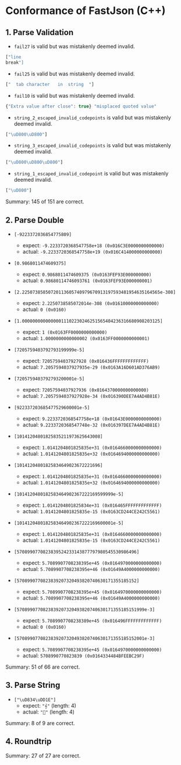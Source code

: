 # Conformance of FastJson (C++)

## 1. Parse Validation

* `fail27` is valid but was mistakenly deemed invalid.
~~~js
["line
break"]
~~~

* `fail25` is valid but was mistakenly deemed invalid.
~~~js
["	tab	character	in	string	"]
~~~

* `fail10` is valid but was mistakenly deemed invalid.
~~~js
{"Extra value after close": true} "misplaced quoted value"
~~~

* `string_2_escaped_invalid_codepoints` is valid but was mistakenly deemed invalid.
~~~js
["\uD800\uD800"]
~~~

* `string_3_escaped_invalid_codepoints` is valid but was mistakenly deemed invalid.
~~~js
["\uD800\uD800\uD800"]
~~~

* `string_1_escaped_invalid_codepoint` is valid but was mistakenly deemed invalid.
~~~js
["\uD800"]
~~~


Summary: 145 of 151 are correct.

## 2. Parse Double

* `[-9223372036854775809]`
  * expect: `-9.2233720368547758e+18 (0x016C3E0000000000000)`
  * actual: `-9.2233720368547758e+19 (0x016C414000000000000)`

* `[0.9868011474609375]`
  * expect: `0.9868011474609375 (0x0163FEF93E000000000)`
  * actual: `0.98680114746093761 (0x0163FEF93E000000001)`

* `[2.22507385850720113605740979670913197593481954635164565e-308]`
  * expect: `2.2250738585072014e-308 (0x01610000000000000)`
  * actual: `0 (0x0160)`

* `[1.00000000000000011102230246251565404236316680908203125]`
  * expect: `1 (0x0163FF0000000000000)`
  * actual: `1.0000000000000002 (0x0163FF0000000000001)`

* `[7205759403792793199999e-5]`
  * expect: `72057594037927928 (0x016436FFFFFFFFFFFFF)`
  * actual: `7.2057594037927935e-29 (0x0163A16D601AD376AB9)`

* `[7205759403792793200001e-5]`
  * expect: `72057594037927936 (0x0164370000000000000)`
  * actual: `7.2057594037927928e-34 (0x016390DEE7A4AD4B81E)`

* `[922337203685477529600001e-5]`
  * expect: `9.2233720368547758e+18 (0x01643E0000000000000)`
  * actual: `9.2233720368547748e-32 (0x016397DEE7A4AD4B81E)`

* `[10141204801825835211973625643008]`
  * expect: `1.0141204801825835e+31 (0x0164660000000000000)`
  * actual: `1.0141204801825835e+32 (0x0164694000000000000)`

* `[10141204801825834649023672221696]`
  * expect: `1.0141204801825835e+31 (0x0164660000000000000)`
  * actual: `1.0141204801825835e+32 (0x0164694000000000000)`

* `[1014120480182583464902367222169599999e-5]`
  * expect: `1.0141204801825834e+31 (0x016465FFFFFFFFFFFFF)`
  * actual: `1.0141204801825835e-15 (0x0163CD244CE242C5561)`

* `[1014120480182583464902367222169600001e-5]`
  * expect: `1.0141204801825835e+31 (0x0164660000000000000)`
  * actual: `1.0141204801825835e-15 (0x0163CD244CE242C5561)`

* `[5708990770823839524233143877797980545530986496]`
  * expect: `5.7089907708238395e+45 (0x0164970000000000000)`
  * actual: `5.7089907708238395e+46 (0x01649A4000000000000)`

* `[5708990770823839207320493820740630171355185152]`
  * expect: `5.7089907708238395e+45 (0x0164970000000000000)`
  * actual: `5.7089907708238395e+46 (0x01649A4000000000000)`

* `[5708990770823839207320493820740630171355185151999e-3]`
  * expect: `5.7089907708238389e+45 (0x016496FFFFFFFFFFFFF)`
  * actual: `0 (0x0160)`

* `[5708990770823839207320493820740630171355185152001e-3]`
  * expect: `5.7089907708238395e+45 (0x0164970000000000000)`
  * actual: `5708990770823839 (0x0164334484BFEEBC29F)`


Summary: 51 of 66 are correct.

## 3. Parse String

* `["\uD834\uDD1E"]`
  * expect: `"𝄞"` (length: 4)
  * actual: `"񇠴"` (length: 4)


Summary: 8 of 9 are correct.

## 4. Roundtrip


Summary: 27 of 27 are correct.

